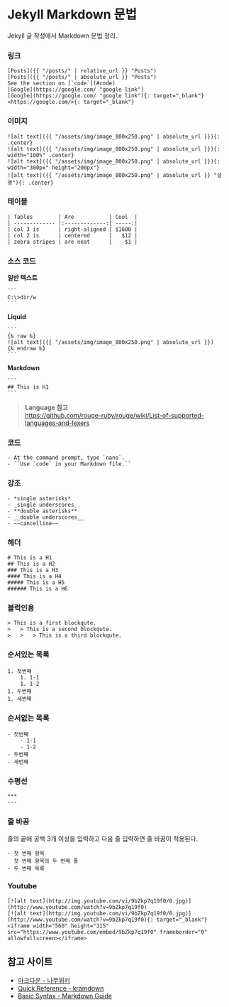 # Jekyll Markdown 문법

Jekyll 글 작성에서 Markdown 문법 정리.


### 링크
```
[Posts]({{ "/posts/" | relative_url }} "Posts")
[Posts]({{ "/posts/" | absolute_url }} "Posts")
See the section on [`code`](#code)
[Google](https://google.com/ "google link")
[Google](https://google.com/ "google link"){: target="_blank"}
<https://google.com/>{: target="_blank"}
```


### 이미지
```
![alt text]({{ "/assets/img/image_800x250.png" | absolute_url }}){: .center}
![alt text]({{ "/assets/img/image_800x250.png" | absolute_url }}){: width="100%" .center}
![alt text]({{ "/assets/img/image_800x250.png" | absolute_url }}){: width="300px" height="200px"}
![alt text]({{ "/assets/img/image_800x250.png" | absolute_url }} "설명"){: .center}
```


### 테이블
```
| Tables        | Are           | Cool  |
| ------------- |:-------------:| -----:|
| col 3 is      | right-aligned | $1600 |
| col 2 is      | centered      |   $12 |
| zebra stripes | are neat      |    $1 |
```


### 소스 코드
**일반 텍스트**
````
```
C:\>dir/w
```
````

**Liquid**
````
```
{‰ raw ‰}
![alt text]({{ "/assets/img/image_800x250.png" | absolute_url }})
{‰ endraw ‰}
```
````

**Markdown**
````
```
## This is H1
```
````

> **Language 참고**   
> <https://github.com/rouge-ruby/rouge/wiki/List-of-supported-languages-and-lexers>


### 코드
```
- At the command prompt, type `nano`.
- ``Use `code` in your Markdown file.``
```


### 강조
```
- *single asterisks*
- _single underscores_
- **double asterisks**
- __double underscores__
- ~~cancelline~~
```


### 헤더
```
# This is a H1
## This is a H2
### This is a H3
#### This is a H4
##### This is a H5
###### This is a H6
```


### 블럭인용
```
> This is a first blockqute.
>   > This is a second blockqute.
>   >   > This is a third blockqute.
```


### 순서있는 목록
```
1. 첫번째
    1. 1-1
    1. 1-2
1. 두번째
1. 세번째
```


### 순서없는 목록
```
- 첫번째
    - 1-1
    - 1-2
- 두번째
- 세번째
```


### 수평선
```
***
---
```


### 줄 바꿈
줄의 끝에 공백 3개 이상을 입력하고 다음 줄 입력하면 줄 바꿈이 적용된다.
```
- 첫 번째 항목   
  첫 번째 항목의 두 번째 줄
- 두 번째 목록
```


### Youtube
```
[![alt text](http://img.youtube.com/vi/9bZkp7q19f0/0.jpg)](http://www.youtube.com/watch?v=9bZkp7q19f0)
[![alt text](http://img.youtube.com/vi/9bZkp7q19f0/0.jpg)](http://www.youtube.com/watch?v=9bZkp7q19f0){: target="_blank"}
<iframe width="560" height="315" src="https://www.youtube.com/embed/9bZkp7q19f0" frameborder="0" allowfullscreen></iframe>
```


## 참고 사이트
- [마크다운 - 나무위키](https://namu.wiki/w/%EB%A7%88%ED%81%AC%EB%8B%A4%EC%9A%B4)
- [Quick Reference - kramdown](https://kramdown.gettalong.org/quickref.html)
- [Basic Syntax - Markdown Guide](https://www.markdownguide.org/basic-syntax/)

